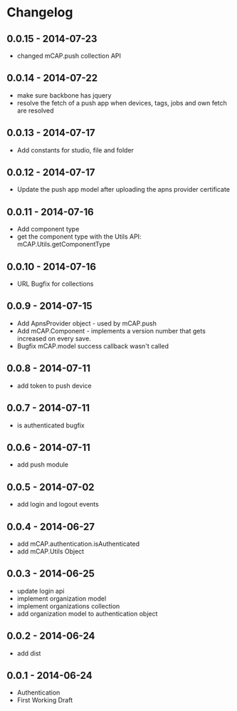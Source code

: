 # Changelog

## 0.0.15 - 2014-07-23
- changed mCAP.push collection API

## 0.0.14 - 2014-07-22
- make sure backbone has jquery
- resolve the fetch of a push app when devices, tags, jobs and own fetch are resolved

## 0.0.13 - 2014-07-17
- Add constants for studio, file and folder

## 0.0.12 - 2014-07-17
- Update the push app model after uploading the apns provider certificate

## 0.0.11 - 2014-07-16
- Add component type
- get the component type with the Utils API: mCAP.Utils.getComponentType

## 0.0.10 - 2014-07-16
- URL Bugfix for collections

## 0.0.9 - 2014-07-15
- Add ApnsProvider object - used by mCAP.push
- Add mCAP.Component - implements a version number that gets increased on every save.
- Bugfix mCAP.model success callback wasn't called

## 0.0.8 - 2014-07-11
- add token to push device

## 0.0.7 - 2014-07-11
- is authenticated bugfix

## 0.0.6 - 2014-07-11
- add push module

## 0.0.5 - 2014-07-02
- add login and logout events

## 0.0.4 - 2014-06-27
- add mCAP.authentication.isAuthenticated
- add mCAP.Utils Object

## 0.0.3 - 2014-06-25
- update login api
- implement organization model
- implement organizations collection
- add organization model to authentication object

## 0.0.2 - 2014-06-24
- add dist

## 0.0.1 - 2014-06-24
- Authentication
- First Working Draft